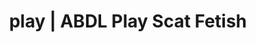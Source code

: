 ---
categories:
- Gender-Fluid
- Self-Pleasure
- Tattooed Beauties
- Sensual Cosplay
- Scat Fetish
image: /assets/images/1747713803135.webp
layout: post
schema:
  description: Premium adult content featuring Scat Fetish, ABDL Play. High-quality
    images with sensual themes.
  keywords:
  - Femdom
  - Gender-Fluid
  - ABDL Play
  - Scat Fetish
  - Digital Dominance
  - Nerdy Seduction
  - Roleplay Fantasies
  name: 1747713803135 | Scat Fetish ABDL Play
  type: VisualArtwork
seo:
  description: Featured content with exclusive Scat Fetish, ABDL Play. HD images available.
  keywords: Scat Fetish, ABDL Play
  og_image: /assets/images/1747713803135.webp
  schema_type: VisualArtwork
tags:
- '#play'
- Scat Fetish
- ABDL Play
title: play | ABDL Play Scat Fetish
---